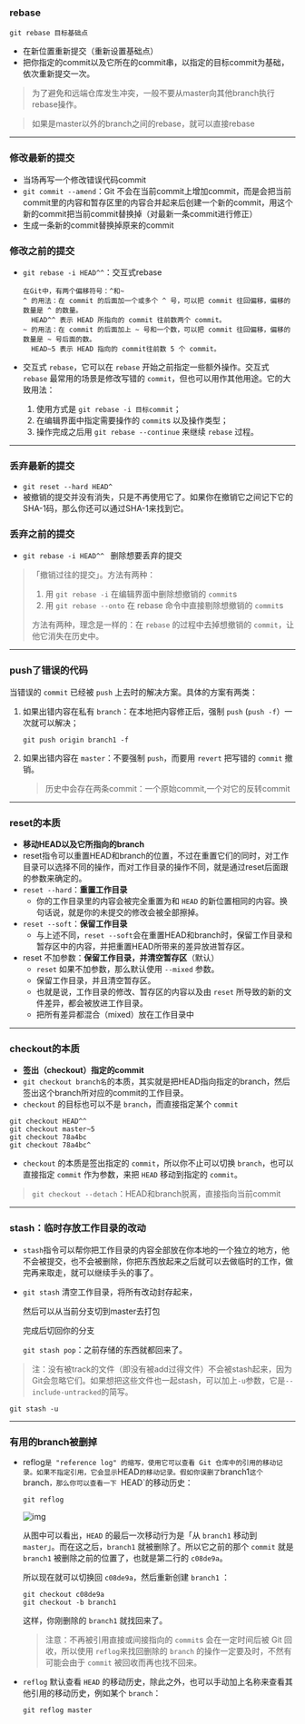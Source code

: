 ### rebase

`git rebase 目标基础点`

* 在新位置重新提交（重新设置基础点）
* 把你指定的commit以及它所在的commit串，以指定的目标commit为基础，依次重新提交一次。

> 为了避免和远端仓库发生冲突，一般不要从master向其他branch执行rebase操作。

> 如果是master以外的branch之间的rebase，就可以直接rebase

---

### 修改最新的提交

* 当场再写一个修改错误代码commit
* `git commit --amend`：Git 不会在当前commit上增加commit，而是会把当前commit里的内容和暂存区里的内容合并起来后创建一个新的commit，用这个新的commit把当前commit替换掉（对最新一条commit进行修正）
* 生成一条新的commit替换掉原来的commit

### 修改之前的提交

* `git rebase -i HEAD^^`：交互式rebase

  ```text
  在Git中，有两个偏移符号：^和~
  ^ 的用法：在 commit 的后面加一个或多个 ^ 号，可以把 commit 往回偏移，偏移的数量是 ^ 的数量。
  	HEAD^^ 表示 HEAD 所指向的 commit 往前数两个 commit。
  ~ 的用法：在 commit 的后面加上 ~ 号和一个数，可以把 commit 往回偏移，偏移的数量是 ~ 号后面的数。
  	HEAD~5 表示 HEAD 指向的 commit往前数 5 个 commit。
  ```

* 交互式 `rebase`，它可以在 `rebase` 开始之前指定一些额外操作。交互式 `rebase` 最常用的场景是修改写错的 `commit`，但也可以用作其他用途。它的大致用法：

  1. 使用方式是 `git rebase -i 目标commit`；
  2. 在编辑界面中指定需要操作的 `commit`s 以及操作类型；
  3. 操作完成之后用 `git rebase --continue` 来继续 `rebase` 过程。

---

### 丢弃最新的提交

* `git reset --hard HEAD^`
* 被撤销的提交并没有消失，只是不再使用它了。如果你在撤销它之间记下它的SHA-1码，那么你还可以通过SHA-1来找到它。

### 丢弃之前的提交

* `git rebase -i HEAD^^ `  删除想要丢弃的提交

>「撤销过往的提交」。方法有两种：
>
>1. 用 `git rebase -i` 在编辑界面中删除想撤销的 `commit`s
>2. 用 `git rebase --onto` 在 rebase 命令中直接剔除想撤销的 `commit`s
>
>方法有两种，理念是一样的：在 `rebase` 的过程中去掉想撤销的 `commit`，让他它消失在历史中。

---

### push了错误的代码

当错误的 `commit` 已经被 `push` 上去时的解决方案。具体的方案有两类：

1. 如果出错内容在私有 `branch`：在本地把内容修正后，强制 `push` (`push -f`）一次就可以解决；

   `git push origin branch1 -f`

2. 如果出错内容在 `master`：不要强制 `push`，而要用 `revert` 把写错的 `commit` 撤销。

   > 历史中会存在两条commit：一个原始commit,一个对它的反转commit

----------

### reset的本质

* **移动HEAD以及它所指向的branch**
* reset指令可以重置HEAD和branch的位置，不过在重置它们的同时，对工作目录可以选择不同的操作，而对工作目录的操作不同，就是通过reset后面跟的参数来确定的。
* `reset --hard`：**重置工作目录**
  * 你的工作目录里的内容会被完全重置为和 `HEAD` 的新位置相同的内容。换句话说，就是你的未提交的修改会被全部擦掉。 
* `reset --soft`：**保留工作目录**
  * 与上述不同，`reset --soft`会在重置HEAD和branch时，保留工作目录和暂存区中的内容，并把重置HEAD所带来的差异放进暂存区。
* reset 不加参数：**保留工作目录，并清空暂存区**（默认）
  * `reset` 如果不加参数，那么默认使用 `--mixed` 参数。 
  * 保留工作目录，并且清空暂存区。 
  * 也就是说，工作目录的修改、暂存区的内容以及由 `reset` 所导致的新的文件差异，都会被放进工作目录。 
  * 把所有差异都混合（mixed）放在工作目录中 

----

### checkout的本质

* **签出（checkout）指定的commit**
* `git checkout branch名`的本质，其实就是把HEAD指向指定的branch，然后签出这个branch所对应的commit的工作目录。
* `checkout` 的目标也可以不是 `branch`，而直接指定某个 `commit` 

```
git checkout HEAD^^
git checkout master~5
git checkout 78a4bc
git checkout 78a4bc^
```

* `checkout` 的本质是签出指定的 `commit`，所以你不止可以切换 `branch`，也可以直接指定 `commit` 作为参数，来把 `HEAD` 移动到指定的 `commit`。

> `git checkout --detach`：HEAD和branch脱离，直接指向当前commit

----

### stash：临时存放工作目录的改动

* `stash`指令可以帮你把工作目录的内容全部放在你本地的一个独立的地方，他不会被提交，也不会被删除，你把东西放起来之后就可以去做临时的工作，做完再来取走，就可以继续手头的事了。

* `git stash` 清空工作目录，将所有改动封存起来，

  然后可以从当前分支切到master去打包

  完成后切回你的分支

  `git stash pop`：之前存储的东西就都回来了。

>注：没有被track的文件（即没有被add过得文件）不会被stash起来，因为Git会忽略它们。如果想把这些文件也一起stash，可以加上`-u`参数，它是`--include-untracked`的简写。

`git stash -u`

---

### 有用的branch被删掉

* reflog` 是 "reference log" 的缩写，使用它可以查看 Git 仓库中的引用的移动记录。如果不指定引用，它会显示 `HEAD` 的移动记录。假如你误删了 `branch1` 这个 `branch`，那么你可以查看一下 `HEAD`的移动历史：

  ```
  git reflog
  ```

  ![img](https://user-gold-cdn.xitu.io/2017/11/22/15fe3de05468c613?imageView2/0/w/1280/h/960/format/webp/ignore-error/1)

  从图中可以看出，`HEAD` 的最后一次移动行为是「从 `branch1` 移动到 `master`」。而在这之后，`branch1` 就被删除了。所以它之前的那个 `commit` 就是 `branch1` 被删除之前的位置了，也就是第二行的 `c08de9a`。

  所以现在就可以切换回 `c08de9a`，然后重新创建 `branch1` ：

  ```
  git checkout c08de9a
  git checkout -b branch1
  ```

  这样，你刚删除的 `branch1` 就找回来了。

  > 注意：不再被引用直接或间接指向的 `commit`s 会在一定时间后被 Git 回收，所以使用 `reflog`来找回删除的 `branch` 的操作一定要及时，不然有可能会由于 `commit` 被回收而再也找不回来。

* `reflog` 默认查看 `HEAD` 的移动历史，除此之外，也可以手动加上名称来查看其他引用的移动历史，例如某个 `branch`：

  ```
  git reflog master
  ```



